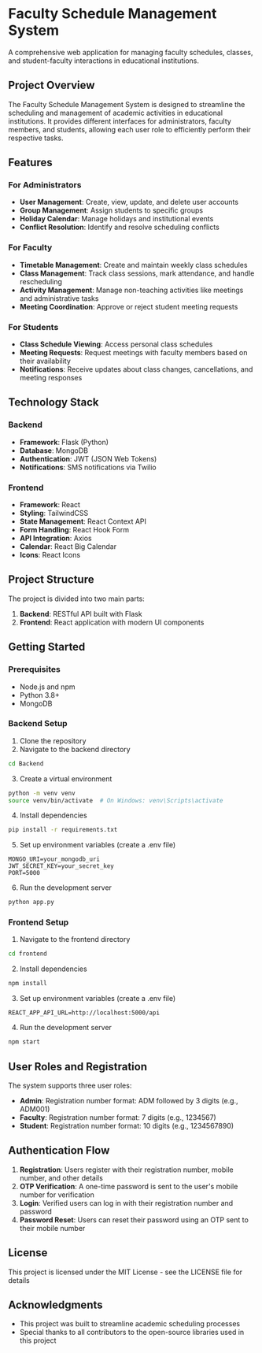 # Faculty Schedule Management System

A comprehensive web application for managing faculty schedules, classes, and student-faculty interactions in educational institutions.

## Project Overview

The Faculty Schedule Management System is designed to streamline the scheduling and management of academic activities in educational institutions. It provides different interfaces for administrators, faculty members, and students, allowing each user role to efficiently perform their respective tasks.

## Features

### For Administrators
- **User Management**: Create, view, update, and delete user accounts
- **Group Management**: Assign students to specific groups
- **Holiday Calendar**: Manage holidays and institutional events
- **Conflict Resolution**: Identify and resolve scheduling conflicts

### For Faculty
- **Timetable Management**: Create and maintain weekly class schedules
- **Class Management**: Track class sessions, mark attendance, and handle rescheduling
- **Activity Management**: Manage non-teaching activities like meetings and administrative tasks
- **Meeting Coordination**: Approve or reject student meeting requests

### For Students
- **Class Schedule Viewing**: Access personal class schedules
- **Meeting Requests**: Request meetings with faculty members based on their availability
- **Notifications**: Receive updates about class changes, cancellations, and meeting responses

## Technology Stack

### Backend
- **Framework**: Flask (Python)
- **Database**: MongoDB
- **Authentication**: JWT (JSON Web Tokens)
- **Notifications**: SMS notifications via Twilio

### Frontend
- **Framework**: React
- **Styling**: TailwindCSS
- **State Management**: React Context API
- **Form Handling**: React Hook Form
- **API Integration**: Axios
- **Calendar**: React Big Calendar
- **Icons**: React Icons

## Project Structure

The project is divided into two main parts:

1. **Backend**: RESTful API built with Flask
2. **Frontend**: React application with modern UI components

## Getting Started

### Prerequisites
- Node.js and npm
- Python 3.8+
- MongoDB

### Backend Setup
1. Clone the repository
2. Navigate to the backend directory
```bash
cd Backend
```
3. Create a virtual environment
```bash
python -m venv venv
source venv/bin/activate  # On Windows: venv\Scripts\activate
```
4. Install dependencies
```bash
pip install -r requirements.txt
```
5. Set up environment variables (create a .env file)
```
MONGO_URI=your_mongodb_uri
JWT_SECRET_KEY=your_secret_key
PORT=5000
```
6. Run the development server
```bash
python app.py
```

### Frontend Setup
1. Navigate to the frontend directory
```bash
cd frontend
```
2. Install dependencies
```bash
npm install
```
3. Set up environment variables (create a .env file)
```
REACT_APP_API_URL=http://localhost:5000/api
```
4. Run the development server
```bash
npm start
```

## User Roles and Registration

The system supports three user roles:
- **Admin**: Registration number format: ADM followed by 3 digits (e.g., ADM001)
- **Faculty**: Registration number format: 7 digits (e.g., 1234567)
- **Student**: Registration number format: 10 digits (e.g., 1234567890)

## Authentication Flow

1. **Registration**: Users register with their registration number, mobile number, and other details
2. **OTP Verification**: A one-time password is sent to the user's mobile number for verification
3. **Login**: Verified users can log in with their registration number and password
4. **Password Reset**: Users can reset their password using an OTP sent to their mobile number

## License

This project is licensed under the MIT License - see the LICENSE file for details

## Acknowledgments

- This project was built to streamline academic scheduling processes
- Special thanks to all contributors to the open-source libraries used in this project